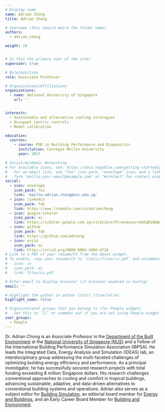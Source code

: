```yaml
---
# Display name
name: Adrian Chong
title: Adrian Chong

# Username (this should match the folder name)
authors:
  - adrian_chong

weight: 10


# Is this the primary user of the site?
superuser: true

# Role/position
role: Associate Professor

# Organizations/Affiliations
organizations:
  - name: National University of Singapore
    url: ''


interests:
  - Sustainable and alternative cooling strategies 
  - Occupant centric controls
  - Model calibration

education:
  courses:
    - course: PhD in Building Performance and Diagnostics
      institution: Carnegie Mellon University
      year: 2017

# Social/Academic Networking
# For available icons, see: https://docs.hugoblox.com/getting-started/page-builder/#icons
#   For an email link, use "fas" icon pack, "envelope" icon, and a link in the
#   form "mailto:your-email@example.com" or "#contact" for contact widget.
social:
  - icon: envelope
    icon_pack: fas
    link: 'mailto:adrian.chong@nus.edu.sg'
  - icon: linkedin
    icon_pack: fab
    link: https://www.linkedin.com/in/adrianchong
  - icon: google-scholar
    icon_pack: ai
    link: https://scholar.google.com.sg/citations?hl=en&user=Xm3qR2QAAAAJ
  - icon: github
    icon_pack: fab
    link: https://github.com/adchong
  - icon: orcid
    icon_pack: ai
    link: https://orcid.org/0000-0002-9486-4728
# Link to a PDF of your resume/CV from the About widget.
# To enable, copy your resume/CV to `static/files/cv.pdf` and uncomment the lines below.
# - icon: cv
#   icon_pack: ai
#   link: files/cv.pdf

# Enter email to display Gravatar (if Gravatar enabled in Config)
email: ''

# Highlight the author in author lists? (true/false)
highlight_name: false

# Organizational groups that you belong to (for People widget)
#   Set this to `[]` or comment out if you are not using People widget.
user_groups:
  - People
---
```


Dr. Adrian Chong is an Associate Professor in the [Department of the Built Environment](https://cde.nus.edu.sg/dbe/) at the [National University of Singapore (NUS)](http://www.nus.edu.sg) and a Fellow of the International Building Performance Simulation Association (IBPSA). He leads the Integrated Data, Energy Analysis and Simulation (IDEAS) lab, an interdisciplinary group addressing the multi-faceted challenges of optimizing building energy efficiency and performance. As a principal investigator, he has successfully secured research projects with total funding exceeding 8 million Singapore dollars. His research challenges conventional approaches to cooling and comfort in tropical buildings, advancing sustainable, adaptive, and data-driven alternatives to conventional building systems and operations. Adrian also serves as a subject editor for [Building Simulation](https://www.springer.com/journal/12273), an editorial board member for [Energy and Buildings](https://www.sciencedirect.com/journal/energy-and-buildings), and an Early Career Board Member for [Building and Environment](https://www.sciencedirect.com/journal/building-and-environment).

